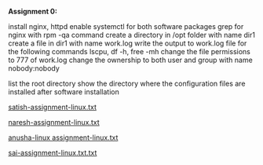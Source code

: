 **Assignment 0:**

install nginx, httpd
enable systemctl for both software packages
grep for nginx with rpm -qa command 
create a directory in /opt folder with name dir1
create a file in dir1 with name work.log
write the output to  work.log file for the following commands lscpu, df -h, free -mh 
change the file permissions to 777 of work.log
change the ownership to  both user and group with name nobody:nobody

list the root directory
show the directory where the configuration files are installed after software installation


[satish-assignment-linux.txt](/.attachments/satish-assignment-linux-a26e161d-a360-4e8b-9420-4138368aae65.txt)

[naresh-assignment-linux.txt](/.attachments/naresh-assignment-linux-e0f2d3c2-1899-4da0-96af-87cf4dcab7c8.txt)

[anusha-linux assignment-linux.txt](/.attachments/anusha-linux%20assignment-linux-2401a1c2-2bb9-4105-83fd-f79277b1b571.txt)


[sai-assignment-linux.txt.txt](/.attachments/sai-assignment-linux.txt-8980e9de-4868-4f57-b5c8-3ec0de44102b.txt)